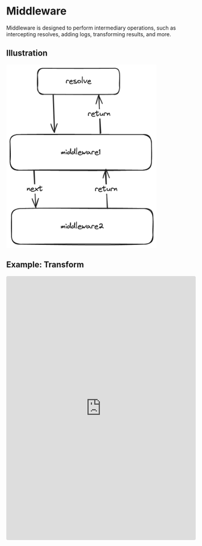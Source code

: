 # Middleware

Middleware is designed to perform intermediary operations, such as intercepting resolves, adding logs, transforming results, and more.

## Illustration

<img src="./assets/middleware.png" width="400px">

## Example: Transform

<iframe src="https://stackblitz.com/edit/typescript-arith6?devToolsHeight=33&embed=1&file=index.ts&hideNavigation=1"
     style="width:100%; height: 700px; border:0; border-radius: 4px; overflow:hidden;"
     title="Middleware Transform Example"
     allow="accelerometer; ambient-light-sensor; camera; encrypted-media; geolocation; gyroscope; hid; microphone; midi; payment; usb; vr; xr-spatial-tracking"
     sandbox="allow-forms allow-modals allow-popups allow-presentation allow-same-origin allow-scripts"
   ></iframe>
